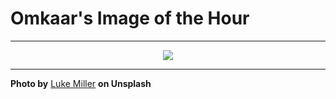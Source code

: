# Omkaar's Image of the Hour

---

<div align="center">

<a href="https://unsplash.com/photos/blurred-image-of-a-speeding-blue-car-M_waHlNNk44">
  <img src="https://images.unsplash.com/photo-1749746756655-840aa4e5c0ee?crop=entropy&cs=tinysrgb&fit=max&fm=jpg&ixid=M3w3NjA2Nzh8MHwxfHJhbmRvbXx8fHx8fHx8fDE3NTMyNzIwMDB8&ixlib=rb-4.1.0&q=80&w=1080" style="max-width:100%; height:auto;">
</a>



</div>

---

**Photo by** [Luke Miller](https://unsplash.com/@bylukemiller) **on Unsplash**
